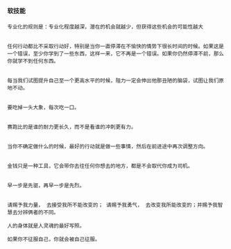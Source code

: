 
#### 软技能

    专业化的规则是：专业化程度越深，潜在的机会就越少，但获得这些机会的可能性越大
   
   
    任何行动都比不采取行动好，特别是当你一直停滞在不愉快的情势下很长时间的时候。如果这是一个错误，至少你学到了一些东西，这样一来，它不再是一个错误。如果你仍然停滞不前，那么你就学不到任何东西。

    
    每当我们试图提升自己至一个更高水平的时候，阻力一定会伸出他那丑陋的脑袋，试图让我们原地不动。
   
    
    要吃掉一头大象，每次吃一口。
    
    
    赛跑比的是谁的耐力更长久，而不是看谁的冲刺更有力。
    
    
    当你不确定做什么的时候，最好的行动就是做一些事情，然后在前进途中再次调整方向。
   
    
    金钱只是一种工具，它会带你去往任何你想去的地方，都是不会取代你成为司机。
   
    
    早一步是先驱，再早一步是先烈。
	
	
	请赐予我力量， 去接受我所不能改变的； 请赐予我勇气， 去改变我所能改变的；并赐予我智慧去分辨俩者的不同。

	人的身体就是人灵魂的最好写照。
	
	如果你不征服自己，你就会被自己征服。
	
	




    
    
    